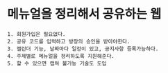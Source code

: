 # 메뉴얼을 정리해서 공유하는 웹

```
1. 회원가입은 필요없다.
2. 공유 코드를 입력하고 방장의 승인을 받아야한다.
3. 캘린더 기능, 날짜마다 일정이 있고, 공지사항 등록가능하다.
4. 주제별로 메뉴얼을 정리하도록 지원해준다.
5. 할 수 있으면 캡쳐 불가능 기술도 도입
```
